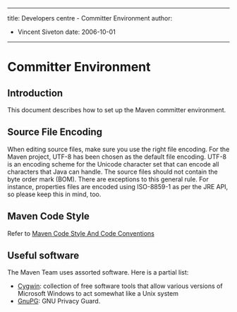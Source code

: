 ---

title: Developers centre - Committer Environment
author: 
- Vincent Siveton
date: 2006-10-01
----------------

<!--
Licensed to the Apache Software Foundation (ASF) under one
or more contributor license agreements.  See the NOTICE file
distributed with this work for additional information
regarding copyright ownership.  The ASF licenses this file
to you under the Apache License, Version 2.0 (the
"License"); you may not use this file except in compliance
with the License.  You may obtain a copy of the License at

http://www.apache.org/licenses/LICENSE-2.0

Unless required by applicable law or agreed to in writing,
software distributed under the License is distributed on an
"AS IS" BASIS, WITHOUT WARRANTIES OR CONDITIONS OF ANY
KIND, either express or implied.  See the License for the
specific language governing permissions and limitations
under the License.
-->

# Committer Environment

## Introduction

This document describes how to set up the Maven committer environment.

## Source File Encoding

When editing source files, make sure you use the right file encoding. For the Maven project, UTF-8 has been chosen as the default file encoding. UTF-8 is an encoding scheme for the Unicode character set that can encode all characters that Java can handle. The source files should not contain the byte order mark \(BOM\). There are exceptions to this general rule. For instance, properties files are encoded using ISO-8859-1 as per the JRE API, so please keep this in mind, too.

## Maven Code Style

Refer to [Maven Code Style And Code Conventions](./conventions/code.html)

## Useful software

The Maven Team uses assorted software. Here is a partial list:

- [Cygwin](https://www.cygwin.com/): collection of free software tools that allow various versions of Microsoft Windows to act somewhat like a Unix system
- [GnuPG](https://www.gnupg.org/): GNU Privacy Guard.

